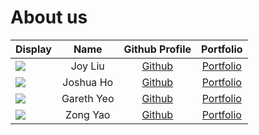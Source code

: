 # About us


Display |    Name    |              Github Profile               | Portfolio 
--------|:----------:|:-----------------------------------------:|:---------:
![](https://www.google.com/url?sa=i&url=https%3A%2F%2Fwww.nationalgeographic.com%2Fanimals%2Fmammals%2Ffacts%2Fdomestic-cat&psig=AOvVaw0h1oKdH4MW00nu2-jCVMT5&ust=1709970657610000&source=images&cd=vfe&opi=89978449&ved=0CBMQjRxqFwoTCOj10J6X5IQDFQAAAAAdAAAAABAI) |  Joy Liu   |  [Github](https://github.com/liuzehui03)  | [Portfolio](team/liuzehui03.md)
![](https://via.placeholder.com/100.png?text=Photo) | Joshua Ho  |  [Github](https://github.com/joshuahoky)  | [Portfolio](team/joshuahoky.md)
![](https://www.google.com/url?sa=i&url=https%3A%2F%2Fwww.thesprucepets.com%2Fabout-tuxedo-cats-554695&psig=AOvVaw0C_GqS3DVZWNcXkFONc6FM&ust=1709970666751000&source=images&cd=vfe&opi=89978449&ved=0CBMQjRxqFwoTCNi3kqOX5IQDFQAAAAAdAAAAABAE) | Gareth Yeo | [Github](https://github.com/lordgareth10) | [Portfolio](team/lordgareth10.md)
![](https://via.placeholder.com/100.png?text=Photo) |  Zong Yao  |       [Github](https://github.com/)       | [Portfolio](team/yeozongyao.md)

